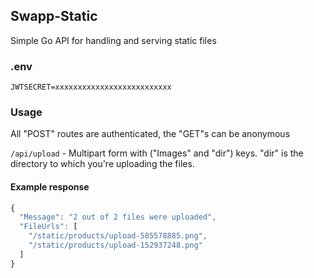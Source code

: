 ## Swapp-Static

Simple Go API for handling and serving static files


### .env

```
JWTSECRET=xxxxxxxxxxxxxxxxxxxxxxxxxx
```

### Usage

All "POST" routes are authenticated, the "GET"s can be anonymous

`/api/upload` - Multipart form with ("Images" and "dir") keys. "dir" is the directory to which you're uploading the files.

#### Example response

```js
{
  "Message": "2 out of 2 files were uploaded",
  "FileUrls": [
    "/static/products/upload-585578885.png",
    "/static/products/upload-152937248.png"
  ]
}
```

